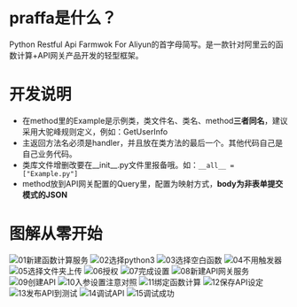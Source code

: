 # praffa是什么？
Python Restful Api Farmwok For Aliyun的首字母简写。是一款针对阿里云的函数计算+API网关产品开发的轻型框架。
# 开发说明
* 在method里的Example是示例类，类文件名、类名、method**三者同名**，建议采用大驼峰规则定义，例如：GetUserInfo  
* 主返回方法名必须是handler，并且放在类方法的最后一个。其他代码自己是自己业务代码。  
* 类库文件增删改要在__init__.py文件里报备哦。如：`__all__ = ["Example.py"]`  
* method放到API网关配置的Query里，配置为映射方式，**body为非表单提交模式的JSON**
# 图解从零开始  

![01新建函数计算服务](https://cdn.yongdaoyun.com/pub/images/praffa/01.png "01新建函数计算服务")
![02选择python3](https://cdn.yongdaoyun.com/pub/images/praffa/02.png "02选择python3")
![03选择空白函数](https://cdn.yongdaoyun.com/pub/images/praffa/03.png "03选择空白函数")
![04不用触发器](https://cdn.yongdaoyun.com/pub/images/praffa/04.png "04不用触发器")
![05选择文件夹上传](https://cdn.yongdaoyun.com/pub/images/praffa/05.png "05选择文件夹上传")
![06授权](https://cdn.yongdaoyun.com/pub/images/praffa/06.png "06授权")
![07完成设置](https://cdn.yongdaoyun.com/pub/images/praffa/07.png "07完成设置")
![08新建API网关服务](https://cdn.yongdaoyun.com/pub/images/praffa/08.png "08新建API网关服务")
![09创建API](https://cdn.yongdaoyun.com/pub/images/praffa/09.png "09创建API")
![10入参设置注意对照](https://cdn.yongdaoyun.com/pub/images/praffa/10.png "10入参设置注意对照")
![11绑定函数计算](https://cdn.yongdaoyun.com/pub/images/praffa/11.png "11绑定函数计算")
![12保存API设定](https://cdn.yongdaoyun.com/pub/images/praffa/12.png "12保存API设定")
![13发布API到测试](https://cdn.yongdaoyun.com/pub/images/praffa/13.png "13发布API到测试")
![14调试API](https://cdn.yongdaoyun.com/pub/images/praffa/14.png "14调试API")
![15调试成功](https://cdn.yongdaoyun.com/pub/images/praffa/15.png "15调试成功")